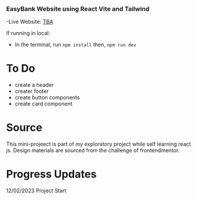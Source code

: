 ### EasyBank Website using React Vite and Tailwind

-Live Website: [TBA]()

If running in local:
- In the terminal, run `npm install` then, `npm run dev`

# To Do
- create a header
- creater footer
- create button components
- create card component

# Source
This mini-projeect is part of my exploratory project while self learning react js.
Design materials are sourced from the challenge of frontendmentor.

# Progress Updates
12/02/2023 
Project Start


